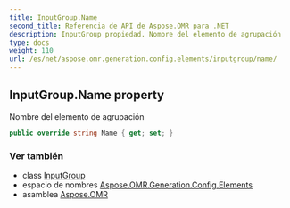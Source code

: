 ```yaml
---
title: InputGroup.Name
second_title: Referencia de API de Aspose.OMR para .NET
description: InputGroup propiedad. Nombre del elemento de agrupación
type: docs
weight: 110
url: /es/net/aspose.omr.generation.config.elements/inputgroup/name/
---
```

## InputGroup.Name property

Nombre del elemento de agrupación

```csharp
public override string Name { get; set; }
```

### Ver también

* class [InputGroup](../)
* espacio de nombres [Aspose.OMR.Generation.Config.Elements](../../inputgroup/)
* asamblea [Aspose.OMR](../../../)



